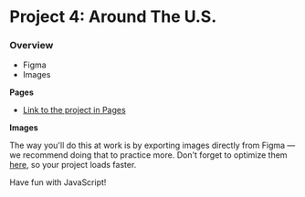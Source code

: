 # Project 4: Around The U.S.

### Overview

* Figma
* Images

**Pages**

* [Link to the project in Pages](thinklikeadesigner.github.io/web_project_4)

**Images**

The way you'll do this at work is by exporting images directly from Figma — we recommend doing that to practice more. Don't forget to optimize them [here](https://tinypng.com/), so your project loads faster. 

Have fun with JavaScript!
